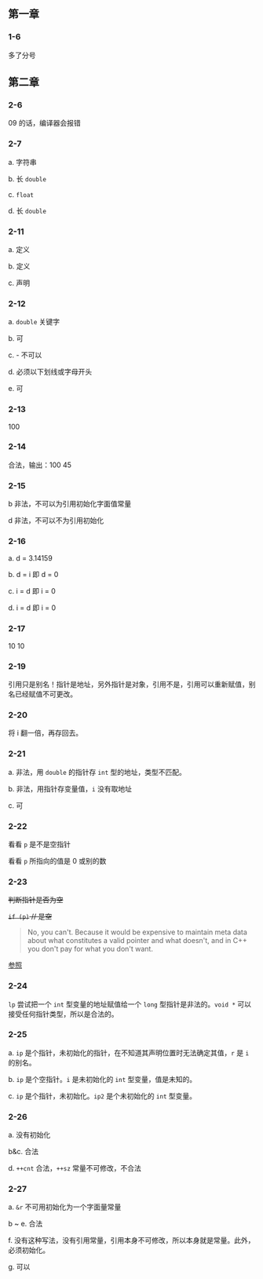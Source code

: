 ## 第一章

### 1-6

多了分号

## 第二章

### 2-6

09 的话，编译器会报错

### 2-7

a. 字符串

b. 长 `double`

c. `float`

d. 长 `double`

### 2-11

a. 定义

b. 定义

c. 声明

### 2-12

a. `double` 关键字

b. 可

c. - 不可以

d. 必须以下划线或字母开头

e. 可

### 2-13

100

### 2-14

合法，输出：100 45

### 2-15

b 非法，不可以为引用初始化字面值常量

d 非法，不可以不为引用初始化

### 2-16

a. d = 3.14159

b. d = i 即 d = 0

c. i = d 即 i = 0

d. i = d 即 i = 0

### 2-17

10 10

### 2-19

引用只是别名！指针是地址，另外指针是对象，引用不是，引用可以重新赋值，别名已经赋值不可更改。

### 2-20
将 i 翻一倍，再存回去。

### 2-21

a. 非法，用 `double` 的指针存 `int` 型的地址，类型不匹配。

b. 非法，用指针存变量值，`i` 没有取地址

c. 可

### 2-22

看看 `p` 是不是空指针

看看 `p` 所指向的值是 0 或别的数

### 2-23

~~判断指针是否为空~~

~~`if (p)` // 是空~~

> No, you can't. Because it would be expensive to maintain meta data about what constitutes a valid pointer and what doesn't, and in C++ you don't pay for what you don't want.

[参照](https://stackoverflow.com/questions/17202570/c-is-it-possible-to-determine-whether-a-pointer-points-to-a-valid-object/17202622#17202622)

### 2-24

`lp` 尝试把一个 `int` 型变量的地址赋值给一个 `long` 型指针是非法的。`void *` 可以接受任何指针类型，所以是合法的。

### 2-25

a. `ip` 是个指针，未初始化的指针，在不知道其声明位置时无法确定其值，`r` 是 `i` 的别名。

b. `ip` 是个空指针。`i` 是未初始化的 `int` 型变量，值是未知的。

c. `ip` 是个指针，未初始化。`ip2` 是个未初始化的 `int` 型变量。

### 2-26

a. 没有初始化

b&c. 合法

d. `++cnt` 合法，`++sz` 常量不可修改，不合法

### 2-27

a. `&r` 不可用初始化为一个字面量常量

b ~ e. 合法

f. 没有这种写法，没有引用常量，引用本身不可修改，所以本身就是常量。此外，必须初始化。

g. 可以

